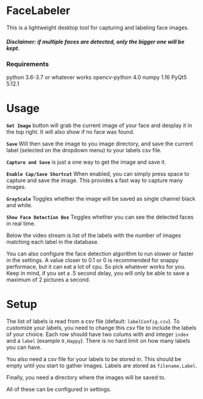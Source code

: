 # FaceLabeler
This is a lightweight desktop tool for capturing and labeling face images.

##### Disclaimer: if multiple faces are detected, only the bigger one will be kept.
### Requirements
python 3.6-3.7 or whatever works
opencv-python 4.0
numpy 1.16
PyQt5 5.12.1

# Usage
**`Get Image`** button will grab the current image of your face and desplay it in the top right. It will also show if no face was found. 

**`Save`** Will then save the image to you image directory, and save the current label (selected on the dropdown menu) to your labels csv file. 

**`Capture and Save`** is just a one way to get the image and save it. 

**`Enable Cap/Save Shortcut`** When enabled, you can simply press space to capture and save the image. This provides a fast way to capture many images.

**`GrayScale`** Toggles whether the image will be saved as single channel black and white.

**`Show Face Detection Box`** Toggles whether you can see the detected faces in real time.

Below the video stream is list of the labels with the number of images matching each label in the database.

You can also configure the face detection algorithm to run slower or faster in the settings. A value closer to 0.1 or 0 is recommended for snappy performace, but it can eat a lot of cpu. So pick whatever works for you. Keep in mind, if you set a .5 second delay, you will only be able to save a maximum of 2 pictures a second.

# Setup
The list of labels is read from a csv file (default: `labelConfig.csv`). To customize your labels, you need to change this csv file to include the labels of your choice. Each row should have two colums with and integer `index` and a `label` (example `0,Happy`). There is no hard limit on how many labels you can have.

You also need a csv file for your labels to be stored in. This should be empty until you start to gather images. Labels are stored as `filename,Label`.

Finally, you need a directory where the images will be saved to.

All of these can be configured in settings.



